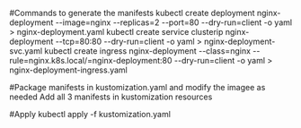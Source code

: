 #Commands to generate the manifests
kubectl create deployment nginx-deployment --image=nginx --replicas=2 --port=80 --dry-run=client -o yaml > nginx-deployment.yaml
kubectl create service clusterip  nginx-deployment --tcp=80:80 --dry-run=client -o yaml > nginx-deployment-svc.yaml
kubectl create ingress nginx-deployment --class=nginx --rule=nginx.k8s.local/=nginx-deployment:80 --dry-run=client -o yaml > nginx-deployment-ingress.yaml

#Package manifests in kustomization.yaml and modify the imagee as needed
Add all 3 manifests in kustomization resources

#Apply
kubectl apply -f kustomization.yaml


